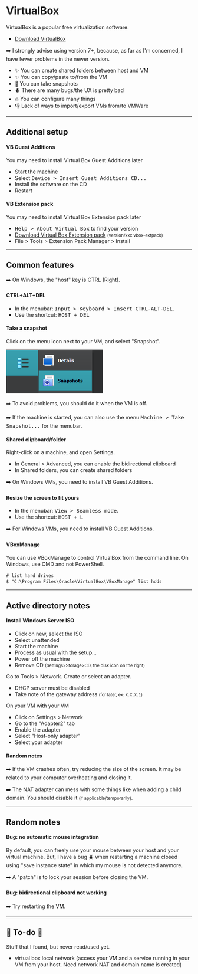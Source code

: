 # VirtualBox

<div class="row row-cols-lg-2"><div>

VirtualBox is a popular free virtualization software.

* [Download VirtualBox](https://www.virtualbox.org/)

➡️ I strongly advise using version 7+, because, as far as I'm concerned, I have fewer problems in the newer version.
</div><div>

* ✨ You can create shared folders between host and VM
* ✨ You can copy/paste to/from the VM
* 🏪 You can take snapshots
* 🪲 There are many bugs/the UX is pretty bad
* 🔥 You can configure many things
* 👎 Lack of ways to import/export VMs from/to VMWare
</div></div>

<hr class="sep-both">

## Additional setup

<div class="row row-cols-lg-2"><div>

#### VB Guest Additions

You may need to install Virtual Box Guest Additions later

* Start the machine
* Select <kbd>Device > Insert Guest Additions CD...</kbd>
* Install the software on the CD
* Restart
</div><div>

#### VB Extension pack

You may need to install Virtual Box Extension pack later

* <kbd>Help > About Virtual Box</kbd> to find your version
* [Download Virtual Box Extension pack](https://download.virtualbox.org/virtualbox/) <small>(version/xxx.vbox-extpack)</small>
* File > Tools > Extension Pack Manager > Install

</div></div>

<hr class="sep-both">

## Common features

➡️ On Windows, the "host" key is CTRL (Right).

<div class="row row-cols-lg-2"><div>

#### CTRL+ALT+DEL

* In the menubar: <kbd>Input > Keyboard > Insert CTRL-ALT-DEL</kbd>.
* Use the shortcut: <kbd>HOST + DEL</kbd>

#### Take a snapshot

Click on the menu icon next to your VM,  and select "Snapshot".

<div class="text-center">

![vm_more.png](_images/vm_more.png)
</div>

➡️ To avoid problems, you should do it when the VM is off.

➡️ If the machine is started, you can also use the menu <kbd>Machine > Take Snapshot...</kbd> for the menubar.
</div><div>

#### Shared clipboard/folder

Right-click on a machine, and open Settings. 

* In General > Advanced, you can enable the bidirectional clipboard
* In Shared folders, you can create shared folders

➡️ On Windows VMs, you need to install VB Guest Additions.

#### Resize the screen to fit yours

* In the menubar: <kbd>View > Seamless mode</kbd>.
* Use the shortcut: <kbd>HOST + L</kbd>

➡️ For Windows VMs, you need to install VB Guest Additions.

#### VBoxManage

You can use VBoxManage to control VirtualBox from the command line. On Windows, use CMD and not PowerShell.

```ps
# list hard drives
$ "C:\Program Files\Oracle\VirtualBox\VBoxManage" list hdds
```
</div></div>

<hr class="sep-both">

## Active directory notes

<div class="row row-cols-lg-2"><div>

#### Install Windows Server ISO

* Click on new, select the ISO
* Select unattended
* Start the machine
* Process as usual with the setup...
* Power off the machine
* Remove CD <small>(Settings>Storage>CD, the disk icon on the right)</small>

Go to Tools > Network. Create or select an adapter.

* DHCP server must be disabled
* Take note of the gateway address <small>(for later, ex: `X.X.X.1`)</small>

On your VM with your VM

* Click on Settings > Network
* Go to the "Adapter2" tab
* Enable the adapter
* Select "Host-only adapter"
* Select your adapter
</div><div>

#### Random notes

➡️ If the VM crashes often, try reducing the size of the screen. It may be related to your computer overheating and closing it.

➡️ The NAT adapter can mess with some things like when adding a child domain. You should disable it <small>(if applicable/temporarily)</small>.
</div></div>

<hr class="sep-both">

## Random notes

<div class="row row-cols-lg-2"><div>

#### Bug: no automatic mouse integration

By default, you can freely use your mouse between your host and your virtual machine. But, I have a bug 🪲 when restarting a machine closed using "save instance state" in which my mouse is not detected anymore.

➡️ A "patch" is to lock your session before closing the VM.
</div><div>

#### Bug: bidirectional clipboard not working

➡️ Try restarting the VM.
</div></div>

<hr class="sep-both">

## 👻 To-do 👻

Stuff that I found, but never read/used yet.

<div class="row row-cols-lg-2"><div>

* virtual box local network (access your VM and a service running in your VM from your host. Need network NAT and domain name is created)
</div><div>
</div></div>